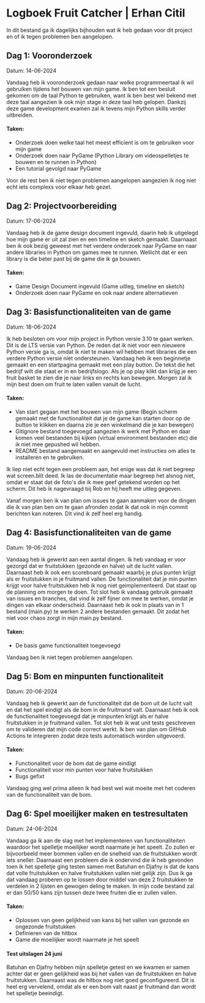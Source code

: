 # Logboek Fruit Catcher | Erhan Citil

In dit bestand ga ik dagelijks bijhouden wat ik heb gedaan voor dit project en of ik tegen problemen ben aangelopen.

## Dag 1: Vooronderzoek

Datum: 14-06-2024

Vandaag heb ik vooronderzoek gedaan naar welke programmeertaal ik wil gebruiken tijdens het bouwen van mijn game. Ik ben tot een besluit gekomen om de taal Python te gebruiken, want ik ben best wel bekend met deze taal aangezien ik ook mijn stage in deze taal heb gelopen. Dankzij deze game development examen zal ik tevens mijn Python skills verder uitbreiden. 

#### **Taken**:
- Onderzoek doen welke taal het meest efficient is om te gebruiken voor mijn game
- Onderzoek doen naar PyGame (Python Library om videospelletjes te bouwen en te runnen in Python)
- Een tutorial gevolgd naar PyGame

Voor de rest ben ik niet tegen problemen aangelopen aangezien ik nog niet echt iets complexs voor elkaar heb gezet. 

## Dag 2: Projectvoorbereiding

Datum: 17-06-2024

Vandaag heb ik de game design document ingevuld, daarin heb ik uitgelegd hoe mijn game er uit zal zien en een timeline en sketch gemaakt. Daarnaast ben ik ook bezig geweest met het verdere onderzoek naar PyGame en naar andere libraries in Python om games mee te runnen. Wellicht dat er een library is die beter past bij de game die ik ga bouwen.

#### **Taken**:
- Game Design Document ingevuld (Game uitleg, timeline en sketch)
- Onderzoek doen naar PyGame en ook naar andere alternatieven

## Dag 3: Basisfunctionaliteiten van de game

Datum: 18-06-2024

Ik heb besloten om voor mijn project in Python versie 3.10 te gaan werken. Dit is de LTS versie van Python. De reden dat ik niet voor een nieuwere Python versie ga is, omdat ik niet te maken wil hebben met libraries die een verdere Python versie niet ondersteunen. Vandaag heb ik een beginnetje gemaakt en een startpagina gemaakt met een play button. De tekst die het bedrijf wilt die staat er in en bedrijfslogo. Als je op play klikt dan krijg je een fruit basket te zien die je naar links en rechts kan bewegen. Morgen zal ik mijn best doen om fruit te laten vallen vanuit de lucht.

#### **Taken**:
- Van start gegaan met het bouwen van mijn game (Begin scherm gemaakt met de functionaliteit dat je de game kan starten door op de button te klikken en daarna zie je een winkelmand die je kan bewegen)
- Gitignore bestand toegevoegd aangezien ik werk met Python en daar komen veel bestanden bij kijken (virtual environment bestanden etc) die ik niet mee gepushed wil hebben.
- README bestand aangemaakt en aangevuld met instructies om alles te installeren en te gebruiken.

Ik liep niet echt tegen een probleem aan, het enige was dat ik niet begreep wat screen.blit deed. Ik las de documentatie maar begreep het alsnog niet, omdat er staat dat de foto's die ik mee geef getekend worden op het scherm. Dit heb ik nagevraagd bij Rob en hij heeft me uitleg gegeven. 

Vanaf morgen ben ik van plan om issues te gaan aanmaken voor de dingen die ik van plan ben om te gaan afronden zodat ik dat ook in mijn commit berichten kan noteren. Dit vind ik zelf heel erg handig.

## Dag 4: Basisfunctionaliteiten van de game

Datum: 19-06-2024

Vandaag heb ik gewerkt aan een aantal dingen. Ik heb vandaag er voor gezorgd dat er fruitstukken (gezonde en halve) uit de lucht vallen. Daarnaast heb ik ook een scoreboard gemaakt waarbij je plus punten krijgt als er fruitstukken in je fruitmand vallen. De functionaliteit dat je min punten krijgt voor halve fruitstukken heb ik nog niet geimplementeerd. Dat staat op de planning om morgen te doen. Tot slot heb ik vandaag gebruik gemaakt van issues en branches, dat vind ik zelf fijner om mee te werken, omdat je dingen van elkaar onderscheid. Daarnaast heb ik ook in plaats van in 1 bestand (main.py) te werken 2 andere bestanden gemaakt. Dit zodat het niet voor chaos zorgt in mijn main.py bestand.

#### **Taken**:
- De basis game functionaliteit toegevoegd 

Vandaag ben ik niet tegen problemen aangelopen.

## Dag 5: Bom en minpunten functionaliteit

Datum: 20-06-2024

Vandaag heb ik gewerkt aan de functionaliteit dat de bom uit de lucht valt en dat het spel eindigt als de bom in de fruitmand valt. Daarnaast heb ik ook de functionaliteit toegevoegd dat je minpunten krijgt als er halve fruitstukken in je fruitmand vallen. Tot slot heb ik wat unit tests geschreven om te valideren dat mijn code correct werkt. Ik ben van plan om GitHub Actions te integreren zodat deze tests automatisch worden uitgevoerd.

#### **Taken**:
- Functionaliteit voor de bom dat de game eindigt
- Functionaliteit voor min punten voor halve fruitstukken
- Bugs gefixt

Vandaag ging wel prima alleen ik had best wel wat moeite met het coderen van de functionaliteit van de bom.

## Dag 6: Spel moeilijker maken en testresultaten

Datum: 24-06-2024

Vandaag ga ik aan de slag met het implementeren van functionaliteiten waardoor het spelletje moeilijker wordt naarmate je het speelt. Zo zullen er bijvoorbeeld meer bommen vallen en de snelheid van de fruitstukken wordt iets sneller. Daarnaast een probleem die ik ondervind die ik heb gevonden toen ik het spelletje ging testen samen met Batuhan en Djafny is dat de kans dat volle fruitstukken en halve fruitstukken vallen niet gelijk zijn. Dus ik ga dat vandaag proberen op te lossen door middel van deze 2 fruitstukken te verdelen in 2 lijsten en gewogen deling te maken. In mijn code bestand zal er dan 50/50 kans zijn tussen deze twee fruiten die er zullen vallen.

#### **Taken**:
- Oplossen van geen gelijkheid van kans bij het vallen van gezonde en ongezonde fruitstukken
- Definieren van de hitbox
- Game die moeilijker wordt naarmate je het speelt

#### Test uitslagen 24 juni 

Batuhan en Djafny hebben mijn spelletje getest en we kwamen er samen achter dat er geen gelijkheid was bij het vallen van de fruitstukken en halve fruitstukken. Daarnaast was de hitbox nog niet goed geconfigureerd. Dit is heel erg vervelend, omdat als er een bom valt naast je fruitmand dan wordt het spelletje beeindigt.